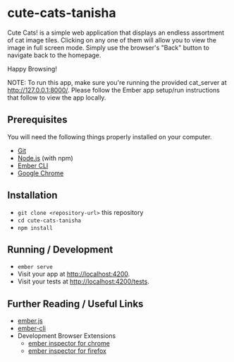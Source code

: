 # cute-cats-tanisha
Cute Cats! is a simple web application that displays an endless assortment of cat image tiles.
Clicking on any one of them will allow you to view the image in full screen mode. Simply use the
browser's "Back" button to navigate back to the homepage.

Happy Browsing!

NOTE:
To run this app, make sure you're running the provided cat_server at http://127.0.0.1:8000/.
Please follow the Ember app setup/run instructions that follow to view the app locally.

## Prerequisites

You will need the following things properly installed on your computer.

* [Git](https://git-scm.com/)
* [Node.js](https://nodejs.org/) (with npm)
* [Ember CLI](https://ember-cli.com/)
* [Google Chrome](https://google.com/chrome/)

## Installation

* `git clone <repository-url>` this repository
* `cd cute-cats-tanisha`
* `npm install`

## Running / Development

* `ember serve`
* Visit your app at [http://localhost:4200](http://localhost:4200).
* Visit your tests at [http://localhost:4200/tests](http://localhost:4200/tests).

## Further Reading / Useful Links

* [ember.js](https://emberjs.com/)
* [ember-cli](https://ember-cli.com/)
* Development Browser Extensions
  * [ember inspector for chrome](https://chrome.google.com/webstore/detail/ember-inspector/bmdblncegkenkacieihfhpjfppoconhi)
  * [ember inspector for firefox](https://addons.mozilla.org/en-US/firefox/addon/ember-inspector/)
